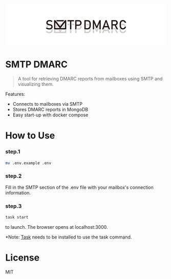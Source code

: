 <p align="center">
  <img width="780" src="static/smtp_dmarc_top.png" alt="SMTP DMARC logo">
</p>

# SMTP DMARC

> A tool for retrieving DMARC reports from mailboxes using SMTP and visualizing them.

Features:

- Connects to mailboxes via SMTP
- Stores DMARC reports in MongoDB
- Easy start-up with docker compose

# How to Use

### step.1

```bash
mv .env.example .env
```

### step.2

Fill in the SMTP section of the .env file with your mailbox's connection information.

### step.3

```bash
task start
```

to launch. The browser opens at localhost:3000.

\*Note: [Task](https://taskfile.dev) needs to be installed to use the task command.

# License

MIT
